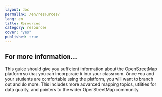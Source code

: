 ```yaml
---
layout: doc
permalink: /en/resources/
lang: en
title: Resources
category: resources
cover: "yes"
published: true
---
```


## For more information...
This guide should give you sufficient information about the OpenStreetMap platform so that you can incorporate it into your classroom. Once you and your students are comfortable using the platform, you will want to branch out and do more. This includes more advanced mapping topics, utilities for data quality, and pointers to the wider OpenStreetMap community.